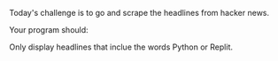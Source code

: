 Today's challenge is to go and scrape the headlines from hacker news.

Your program should:

Only display headlines that inclue the words Python or Replit.
